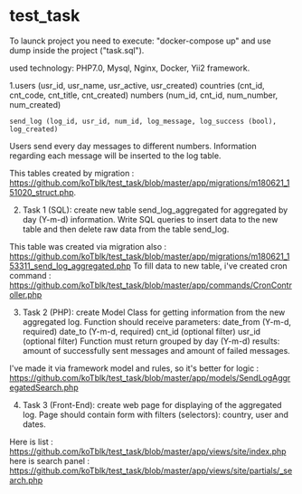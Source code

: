# test_task
To launck project you need to execute:
"docker-compose up"
and use dump inside the project ("task.sql").

used technology: PHP7.0, Mysql, Nginx, Docker, Yii2 framework.


1.users (usr_id, usr_name, usr_active, usr_created)
	countries (cnt_id, cnt_code, cnt_title, cnt_created)
	numbers (num_id, cnt_id, num_number, num_created)
	
	send_log (log_id, usr_id, num_id, log_message, log_success (bool), log_created)

Users send every day messages to different numbers. Information regarding each message will be inserted to the log table.


This tables created by migration : https://github.com/koTblk/test_task/blob/master/app/migrations/m180621_151020_struct.php.

2. Task 1 (SQL): create new table send_log_aggregated for aggregated by day (Y-m-d) information.
Write SQL queries to insert data to the new table and then delete raw data from the table send_log.

This table was created via migration also : https://github.com/koTblk/test_task/blob/master/app/migrations/m180621_153311_send_log_aggregated.php
To fill data to new table, i've created cron command : https://github.com/koTblk/test_task/blob/master/app/commands/CronController.php

3. Task 2 (PHP): create Model Class for getting information from the new aggregated log. Function should receive parameters: 
	date_from (Y-m-d, required)
	date_to (Y-m-d, required)
	cnt_id (optional filter)
	usr_id (optional filter)
Function must return grouped by day (Y-m-d) results: amount of successfully sent messages and amount of failed messages.

I've made it via framework model and rules, so it's better for logic : https://github.com/koTblk/test_task/blob/master/app/models/SendLogAggregatedSearch.php

4. Task 3 (Front-End): create web page for displaying of the aggregated log. Page should contain form with filters (selectors): country, user and dates.

Here is list : https://github.com/koTblk/test_task/blob/master/app/views/site/index.php
here is search panel : https://github.com/koTblk/test_task/blob/master/app/views/site/partials/_search.php
